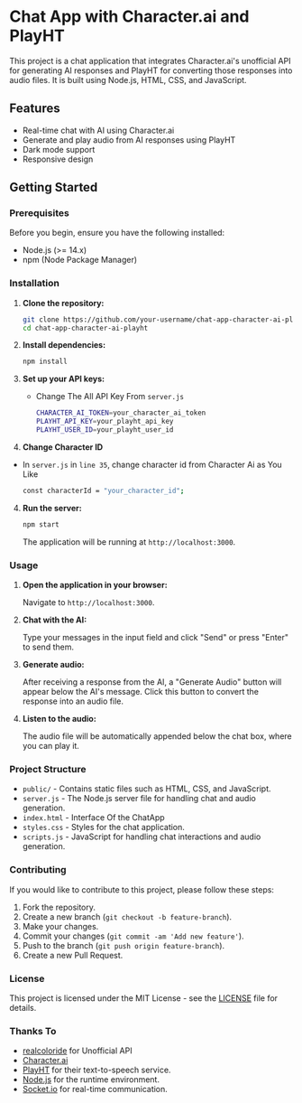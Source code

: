# Chat App with Character.ai and PlayHT

This project is a chat application that integrates Character.ai's unofficial API for generating AI responses and PlayHT for converting those responses into audio files. It is built using Node.js, HTML, CSS, and JavaScript.

## Features

- Real-time chat with AI using Character.ai
- Generate and play audio from AI responses using PlayHT
- Dark mode support
- Responsive design

## Getting Started

### Prerequisites

Before you begin, ensure you have the following installed:

- Node.js (>= 14.x)
- npm (Node Package Manager)

### Installation

1. **Clone the repository:**

   ```bash
   git clone https://github.com/your-username/chat-app-character-ai-playht.git
   cd chat-app-character-ai-playht
   ```

2. **Install dependencies:**

   ```bash
   npm install
   ```

3. **Set up your API keys:**

   - Change The All API Key From `server.js`

     ```bash
     CHARACTER_AI_TOKEN=your_character_ai_token
     PLAYHT_API_KEY=your_playht_api_key
     PLAYHT_USER_ID=your_playht_user_id
     ```

4. **Change Character ID**
  - In `server.js` in `line 35`, change character id from Character Ai as You Like
    ```bash
    const characterId = "your_character_id";
    ```

4. **Run the server:**

   ```bash
   npm start
   ```

   The application will be running at `http://localhost:3000`.

### Usage

1. **Open the application in your browser:**

   Navigate to `http://localhost:3000`.

2. **Chat with the AI:**

   Type your messages in the input field and click "Send" or press "Enter" to send them.

3. **Generate audio:**

   After receiving a response from the AI, a "Generate Audio" button will appear below the AI's message. Click this button to convert the response into an audio file.

4. **Listen to the audio:**

   The audio file will be automatically appended below the chat box, where you can play it.

### Project Structure

- `public/` - Contains static files such as HTML, CSS, and JavaScript.
- `server.js` - The Node.js server file for handling chat and audio generation.
- `index.html` - Interface Of the ChatApp
- `styles.css` - Styles for the chat application.
- `scripts.js` - JavaScript for handling chat interactions and audio generation.

### Contributing

If you would like to contribute to this project, please follow these steps:

1. Fork the repository.
2. Create a new branch (`git checkout -b feature-branch`).
3. Make your changes.
4. Commit your changes (`git commit -am 'Add new feature'`).
5. Push to the branch (`git push origin feature-branch`).
6. Create a new Pull Request.

### License

This project is licensed under the MIT License - see the [LICENSE](LICENSE) file for details.

### Thanks To

- [realcoloride](https://github.com/realcoloride/node_characterai) for Unofficial API
- [Character.ai](https://character.ai)
- [PlayHT](https://play.ht) for their text-to-speech service.
- [Node.js](https://nodejs.org) for the runtime environment.
- [Socket.io](https://socket.io) for real-time communication.

